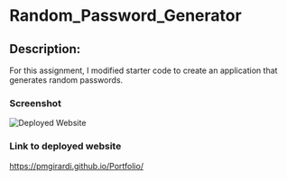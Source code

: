 # Random_Password_Generator

## Description:

For this assignment, I modified starter code to create an application that generates random passwords.

### Screenshot

![Deployed Website](/assets/images/Screen%20Shot%202022-12-16%20at%208.43.20%20AM.png) 

### Link to deployed website

https://pmgirardi.github.io/Portfolio/
